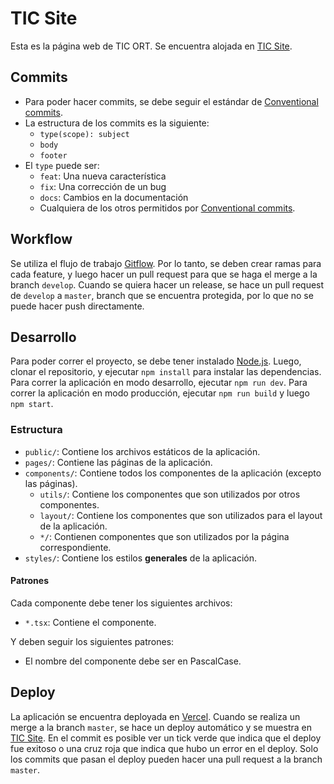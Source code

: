 # TIC Site

Esta es la página web de TIC ORT. Se encuentra alojada en [TIC Site](https://www.youtube.com/watch?v=dQw4w9WgXcQ).

## Commits

- Para poder hacer commits, se debe seguir el estándar de [Conventional commits](https://www.conventionalcommits.org/en/v1.0.0/).
- La estructura de los commits es la siguiente:
  - `type(scope): subject`
  - `body`
  - `footer`
- El `type` puede ser:
  - `feat`: Una nueva característica
  - `fix`: Una corrección de un bug
  - `docs`: Cambios en la documentación
  - Cualquiera de los otros permitidos por [Conventional commits](https://www.conventionalcommits.org/en/v1.0.0/).

## Workflow

Se utiliza el flujo de trabajo [Gitflow](https://www.atlassian.com/es/git/tutorials/comparing-workflows/gitflow-workflow). Por lo tanto, se deben crear ramas para cada feature, y luego hacer un pull request para que se haga el merge a la branch `develop`. Cuando se quiera hacer un release, se hace un pull request de `develop` a `master`, branch que se encuentra protegida, por lo que no se puede hacer push directamente.

## Desarrollo

Para poder correr el proyecto, se debe tener instalado [Node.js](https://nodejs.org/en/). Luego, clonar el repositorio, y ejecutar `npm install` para instalar las dependencias. Para correr la aplicación en modo desarrollo, ejecutar `npm run dev`. Para correr la aplicación en modo producción, ejecutar `npm run build` y luego `npm start`.

### Estructura

- `public/`: Contiene los archivos estáticos de la aplicación.
- `pages/`: Contiene las páginas de la aplicación.
- `components/`: Contiene todos los componentes de la aplicación (excepto las páginas).
  - `utils/`: Contiene los componentes que son utilizados por otros componentes.
  - `layout/`: Contiene los componentes que son utilizados para el layout de la aplicación.
  - `*/`: Contienen componentes que son utilizados por la página correspondiente.
- `styles/`: Contiene los estilos **generales** de la aplicación.

#### Patrones

Cada componente debe tener los siguientes archivos:

- `*.tsx`: Contiene el componente.

Y deben seguir los siguientes patrones:

- El nombre del componente debe ser en PascalCase.

## Deploy

La aplicación se encuentra deployada en [Vercel](https://vercel.com/). Cuando se realiza un merge a la branch `master`, se hace un deploy automático y se muestra en [TIC Site](https://www.youtube.com/watch?v=dQw4w9WgXcQ). En el commit es posible ver un tick verde que indica que el deploy fue exitoso o una cruz roja que indica que hubo un error en el deploy. Solo los commits que pasan el deploy pueden hacer una pull request a la branch `master`.
